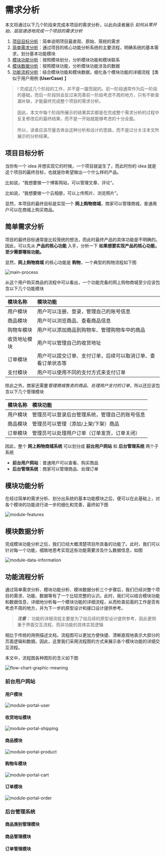 # 需求分析

本文将通过以下几个阶段来完成本项目的需求分析，以此向读者展示 *如何从零开始，层层递进地完成一个项目的需求分析*

1. [项目目标分析](#项目目标分析)：简单说明项目最直观、原始、笼统的需求
2. [简单需求分析](#简单需求分析)：通过项目的核心功能分析系统的主要流程，明确系统的基本需求，划分基本功能模块
3. [模块功能分析](#模块功能分析)：按照模块划分，分析模块功能和模块联系
4. [模块数据分析](#模块数据分析)：按照模块功能，分析模块功能涉及的数据
5. [功能流程分析](#功能流程分析)：结合模块功能和模块数据，细化各个模块功能的详细流程【类似于用户用例 **(UserCase)** 】

> ! 完成这几个阶段的工作，并不是一蹴而就的。前一阶段通常作为后一阶段的基础，而后一阶段则会反过来完善前一阶段考虑不周的地方，只有不断查漏补缺，才能最终完成整个项目的需求分析。<br><br>因此，本文中每个阶段所展示的结果其实都是在完成整个需求分析的过程中反复修改后的最终结果，而不是一开始就能够考虑的十分全面。<br><br>所以，读者应该尽量去体会这种分析和设计的思路，而不是过分关注本文所展示的分析结果。

## 项目目标分析

当你有一个 idea 并想实现它的时候，一个项目就诞生了，而此时你的 idea 就是这个项目的最终目标，也就是你希望做出一个什么样的产品。

比如说，“我想要做一个博客网站，可以管理文章、评论”。

比如说，“我想要做一个云相册，可以上传照片、浏览照片”。

显然，本项目的最终目标是实现一个 **网上购物商城**，商家可以管理商城，普通用户可以在商城上购买商品。

## 简单需求分析

项目的最终目标通常是比较笼统的想法，而此时最终产品的具体功能是不明确的。因此，可以先从 **产品的核心功能** 入手，分析一下 **如果想要实现产品的核心功能，至少需要哪些功能。**

显然，**网上购物商城** 的核心功能是 **购物**，一个典型的购物流程如下图

![main-process][]

从这个用户购买商品的流程中可以看出，一个功能完备的网上购物商城至少应该包含以下几个功能模块

| 模块名称     | 模块功能                                                 |
|:------------|:---------------------------------------------------------|
| 用户模块     | 用户可以注册、登录，管理自己的账号信息                      |
| 商品模块     | 用户可以浏览商品、查看商品信息                             |
| 购物车模块   | 用户可以添加商品到购物车、管理购物车中的商品                |
| 收货地址模块 | 用户可以管理自己的收货地址                                 |
| 订单模块     | 用户可以提交订单、支付订单，后续可以取消订单、查看订单状态等 |
| 支付模块     | 用户可以使用不同的支付方式来支付订单                       |

除此之外，商家还需要*管理商城售卖的商品*、*处理用户支付的订单*，所以还应该包含以下几个管理模块

| 模块名称 | 模块功能                                    |
|:--------|:--------------------------------------------|
| 用户模块 | 管理员可以登录后台管理系统，管理自己的账号信息 |
| 商品模块 | 管理员可以管理（添加/上架/下架）商品          |
| 订单模块 | 管理员可以处理用户订单（订单发货，订单关闭）   |

因此，整个 **网上购物商城系统** 可以划分成 **前台用户网站** 和 **后台管理系统** 两个子系统

- **前台用户网站**：普通用户可以查看、购买商品
- **后台管理系统**：商家可以管理商品、处理订单

## 模块功能分析

在经过简单的需求分析、划分出系统的基本功能模块之后，便可以在此基础上，对各个模块的功能进行进一步的细化和完善，最终如下图

![module-features][]

## 模块数据分析

完成模块功能分析之后，我们已经大概清楚项目所具备的功能了。此时，我们可以针对每一个功能，细致地思考实现这些功能需要涉及什么数据信息，如图

![module-data-information][]

## 功能流程分析

通过简单需求分析、模块功能分析、模块数据分析三个步骤后，我们已经对整个项目的需求、功能、数据等有了一个比较完整的认识。此时，我们可以结合模块功能和数据信息，详细地分析每一个模块功能的详细流程，从而检查前面的工作是否有考虑不周的地方，并为下一步的原型设计和接口设计提供参考。

> ***注意：*** 功能的详细流程主要是为了给后续的原型设计提供参考，因此更侧重于界面交互流程，而非功能的具体实现逻辑

相比于传统的用例描述文档，流程图可以更加方便快捷、清晰直观地表示大部分的页面逻辑和数据。因此，这里我们采用流程图的方式来展示各个模块功能的详细交互流程。

本文中，流程图各种图形的含义如下图

![flow-chart-graphic-meaning][]

### 前台用户网站

#### 用户模块

![module-portal-user][]

#### 收货地址模块

![module-portal-shipping][]

#### 商品模块

![module-portal-product][]

#### 购物车模块

![module-portal-cart][]

#### 订单模块

![module-portal-order][]

### 后台管理系统

#### 商品类别管理模块

#### 商品管理模块

#### 订单管理模块

[main-process]:http://assets.processon.com/chart_image/5d136205e4b065dc2c6b6a76.png
[module-features]:http://assets.processon.com/chart_image/5d136232e4b043f329a5e56b.png
[module-data-information]:http://assets.processon.com/chart_image/5d13624ae4b0a07de82632da.png
[flow-chart-graphic-meaning]:http://assets.processon.com/chart_image/5d173636e4b014412aa7da47.png
[module-portal-user]:http://assets.processon.com/chart_image/5cf23c7be4b05d5b38c154ab.png
[module-portal-shipping]:http://assets.processon.com/chart_image/5d0240e9e4b071ad5a2325ba.png
[module-portal-product]:http://assets.processon.com/chart_image/5d02466ce4b0f1ac03738667.png
[module-portal-cart]:http://assets.processon.com/chart_image/5d024a02e4b0a65d80997194.png
[module-portal-order]:http://assets.processon.com/chart_image/5d02530ae4b08ceab31aaa06.png
